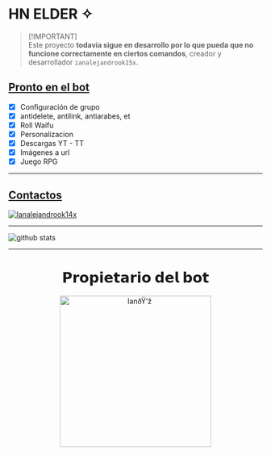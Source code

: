 # HN ELDER ✧
> [!IMPORTANT]\
> Este proyecto **todavia sigue en desarrollo por lo que pueda que no funcione correctamente en ciertos comandos**, creador y desarrollador `ianalejandrook15x`.

## [Pronto en el bot](https://github.com/ianalejandrook14x/itsuki)
- [x] Configuración de grupo
- [x] antidelete, antilink, antiarabes, et
- [x] Roll Waifu
- [x] Personalizacion
- [x] Descargas YT - TT
- [x] Imágenes a url
- [x] Juego RPG
---------
## [Contactos](https://github.com/ianalejandrook14x/itsuki)
 <a href="https://wa.me/50493374445"><img alt="Ianalejandrook14x" src="https://img.shields.io/badge/WhatsApp-25D366?style=for-the-badge&logo=whatsapp&logoColor=white"/></a>    
 
---------
![github stats](https://github-readme-stats.vercel.app/api?username=ianalejandrook14x&show_icons=true&theme=chartreuse-dark)

---------
<div align="center">
  <h1 align="center">𝗣𝗿𝗼𝗽𝗶𝗲𝘁𝗮𝗿𝗶𝗼 𝗱𝗲𝗹 𝗯𝗼𝘁</h1>

<a href="https://github.com/ianalejandrook14x"><img src="https://qu.ax/RbnL.jpg" width="300" height="300" alt="IanðŸ’ž"/></a>
